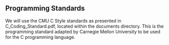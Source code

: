 ## Programming Standards

We will use the CMU C Style standards as presented in C_Coding_Standard.pdf, located within the documents directory. This is the programming standard adapted by Carnegie Mellon University to be used for the C programming language.
